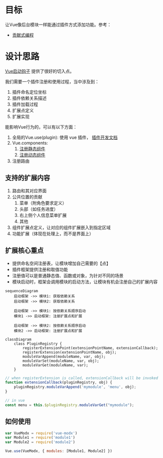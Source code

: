 # 目标

让Vue像后台模块一样能通过插件方式添加功能。参考：

* [贡献式编程](https://blog.csdn.net/kmtong/article/details/39022525)


# 设计思路

[Vue启动钩子](https://cn.vuejs.org/v2/guide/instance.html#%E5%AE%9E%E4%BE%8B%E7%94%9F%E5%91%BD%E5%91%A8%E6%9C%9F%E9%92%A9%E5%AD%90)
提供了很好的切入点。

我们需要一个插件注册和使用过程，当中涉及到：

1. 插件命名定位坐标
2. 插件依赖关系描述
3. 插件加载过程
4. 扩展点定义
5. 扩展实现


能影响Vue行为的，可以有以下方面：

1. 全局的Vue.use(plugin): 使用 vue 插件， [插件开发文档](https://cn.vuejs.org/v2/guide/plugins.html)
2. Vue.components: 
   1. [注册静态组件](https://cn.vuejs.org/v2/guide/components-registration.html)
   2. [注册动态组件](https://cn.vuejs.org/v2/guide/components-dynamic-async.html)
3. 注册路由


## 支持的扩展内容

1. 路由和其对应界面
2. 公共位置的贡献
   1. 菜单（附角色要求定义）
   2. 头部（如任务进度）
   3. 右上侧个人信息菜单扩展
   4. 其他
3. 组件扩展点定义，让对应的组件扩展嵌入到指定区域
4. 功能扩展（体现在处理上，而不是界面上）


## 扩展核心重点

* 提供命名空间注册表，让模块增加自己需要的【点】
* 插件框架提供注册和取值功能
* 注册值可以是普通静态值、函数或对象，为针对不同的场景
* 模块启动时，框架会调用模块的启动方法，让模块有机会注册自己的扩展内容


```mermaid
sequenceDiagram
    启动框架 ->> 模块1: 获取依赖关系
    启动框架 ->> 模块2: 获取依赖关系

    启动框架 ->> 模块1: 按依赖关系顺序启动
    模块1 ->> 启动框架: 注册扩展点和扩展

    启动框架 ->> 模块2: 按依赖关系顺序启动
    模块2 ->> 启动框架: 注册扩展点和扩展

```


```mermaid
classDiagram
    class PluginRegistry {
        registerExtensionPoint(extensionPointName, extensionCallback);
        registerExtension(extensionPointName, obj);
        moduleVarAppend(moduleName, var, obj);
        moduleVarSet(moduleName, var, obj);
        moduleVarGet(moduleName, var);
    }
```

```js
// when registerExtension is called, extensionCallback will be invoked
function extensionCallback(pluginRegistry, obj) {
    pluginRegistry.moduleVarAppend('mymodule', 'menu', obj);
}
```

```js
// in vue
const menu = this.$pluginRegistry.moduleVarGet("mymodule");
```

## 如何使用

```js
var VueModx = require('vue-modx')
var Module1 = require('module1')
var Module2 = require('module2')

Vue.use(VueModx, { modules: [Module1, Module2] })
```